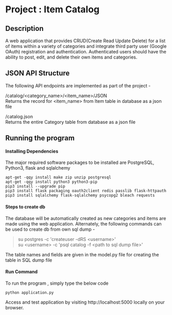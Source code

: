 # Project : Item Catalog


## Description
A web application that provides CRUD(Create Read Update Delete) for a list of items within a variety of categories and integrate third party user (Google OAuth) registration and authentication. Authenticated users should have the ability to post, edit, and delete their own items and categories.


## JSON API Structure
The following API endpoints are implemented as part of the project - 

/catalog/<category_name>/<item_name>/JSON</br>
Returns the record for <item_name> from Item table in database as a json file

/catalog.json</br>
Returns the entire Category table from database as a json file


## Running the program
#### Installing Dependencies
The major required software packages to be installed are PostgreSQL, Python3, flask and sqlalchemy

    apt-get -qqy install make zip unzip postgresql
    apt-get -qqy install python3 python3-pip
    pip3 install --upgrade pip
    pip3 install flask packaging oauth2client redis passlib flask-httpauth
    pip3 install sqlalchemy flask-sqlalchemy psycopg2 bleach requests

#### Steps to create db
The database will be automatically created as new categories and items are made using the web application. Alternately,
the following commands can be used to create db from own sql dump -

>su postgres -c 'createuser -dRS \<username\>'</br>
>su \<username\> -c 'psql catalog -f \<path to sql dump file\>'

The table names and fields are given in the model.py file for creating the table in SQL dump file

#### Run Command
To run the program , simply type the below code
```
python application.py
```
Access and test application by visiting http://localhost:5000 locally on your browser.
